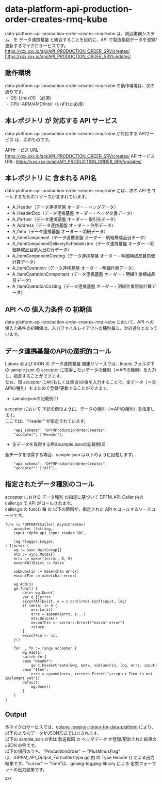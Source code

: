 # data-platform-api-production-order-creates-rmq-kube

data-platform-api-production-order-creates-rmq-kube は、周辺業務システム　を データ連携基盤 と統合することを目的に、API で製造指図データを登録/更新するマイクロサービスです。  
https://xxx.xxx.io/api/API_PRODUCTION_ORDER_SRV/creates/
https://xxx.xxx.io/api/API_PRODUCTION_ORDER_SRV/updates/

## 動作環境

data-platform-api-production-order-creates-rmq-kube の動作環境は、次の通りです。  
・ OS: LinuxOS （必須）  
・ CPU: ARM/AMD/Intel（いずれか必須）  


## 本レポジトリ が 対応する API サービス
data-platform-api-production-order-creates-rmq-kube が対応する APIサービス は、次のものです。

APIサービス URL: https://xxx.xxx.io/api/API_PRODUCTION_ORDER_SRV/creates/
APIサービス URL: https://xxx.xxx.io/api/API_PRODUCTION_ORDER_SRV/updates/

## 本レポジトリ に 含まれる API名
data-platform-api-production-order-creates-rmq-kube には、次の API をコールするためのリソースが含まれています。  

* A_Header（データ連携基盤 オーダー - ヘッダデータ）
* A_HeaderDoc（データ連携基盤 オーダー - ヘッダ文書データ）
* A_Partner（データ連携基盤 オーダー - 取引先データ）
* A_Address（データ連携基盤 オーダー - 住所データ）
* A_Item（データ連携基盤 オーダー - 明細データ）
* A_ItemComponent（データ連携基盤 オーダー - 明細構成品目データ）
* A_ItemComponentDeliveryScheduleLine（データ連携基盤 オーダー - 明細構成品目納入日程行データ）
* A_ItemComponentCosting（データ連携基盤 オーダー - 明細構成品目原価計算データ）
* A_ItemOperation（データ連携基盤 オーダー - 明細作業データ）
* A_ItemOperationComponent（データ連携基盤 オーダー - 明細作業構成品目データ）
* A_ItemOperationCosting（データ連携基盤 オーダー - 明細作業原価計算データ）

## API への 値入力条件 の 初期値
data-platform-api-production-order-creates-rmq-kube において、API への値入力条件の初期値は、入力ファイルレイアウトの種別毎に、次の通りとなっています。  

## データ連携基盤のAPIの選択的コール

Latona および AION の データ連携基盤 関連リソースでは、Inputs フォルダ下の sample.json の accepter に取得したいデータの種別（＝APIの種別）を入力し、指定することができます。  
なお、同 accepter にAll(もしくは空白)の値を入力することで、全データ（＝全APIの種別）をまとめて登録/更新することができます。  

* sample.jsonの記載例(1)  

accepter において 下記の例のように、データの種別（＝APIの種別）を指定します。  
ここでは、"Header" が指定されています。    
  
```
	"api_schema": "DPFMProductionOrderCreates",
	"accepter": ["Header"],
```
  
* 全データを取得する際のsample.jsonの記載例(2)  

全データを取得する場合、sample.json は以下のように記載します。  

```
	"api_schema": "DPFMProductionOrderCreates",
	"accepter": ["All"],
```

## 指定されたデータ種別のコール

accepter における データ種別 の指定に基づいて DPFM_API_Caller 内の caller.go で API がコールされます。  
caller.go の func() 毎 の 以下の箇所が、指定された API をコールするソースコードです。  

```
func (c *DPFMAPICaller) AsyncCreates(
	accepter []string,
	input *dpfm_api_input_reader.SDC,

	log *logger.Logger,
) []error {
	wg := sync.WaitGroup{}
	mtx := sync.Mutex{}
	errs := make([]error, 0, 5)
	exconfAllExist := false

	subFuncFin := make(chan error)
	exconfFin := make(chan error)

	wg.Add(1)
	go func() {
		defer wg.Done()
		var e []error
		exconfAllExist, e = c.confirmor.Conf(input, log)
		if len(e) != 0 {
			mtx.Lock()
			errs = append(errs, e...)
			mtx.Unlock()
			exconfFin <- xerrors.Errorf("exconf error")
			return
		}
		exconfFin <- nil
	}()

	for _, fn := range accepter {
		wg.Add(1)
		switch fn {
		case "Header":
			go c.headerCreate(&wg, &mtx, subFuncFin, log, errs, input)
		case "Item":
			errs = append(errs, xerrors.Errorf("accepter Item is not implement yet"))
		default:
			wg.Done()
		}
	}
}
```

## Output  
本マイクロサービスでは、[golang-logging-library-for-data-platform](https://github.com/latonaio/golang-logging-library-for-data-platform) により、以下のようなデータがJSON形式で出力されます。  
以下の sample.json の例は 製造指図 の ヘッダデータ が登録/更新された結果の JSON の例です。  
以下の項目のうち、"ProductionOrder" ～ "PlusMinusFlag" は、/DPFM_API_Output_Formatter/type.go 内 の Type Header {} による出力結果です。"cursor" ～ "time"は、golang-logging-library による 定型フォーマットの出力結果です。  

```
XXX
```
